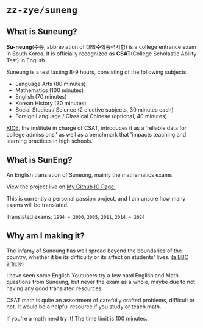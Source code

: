 # `zz-zye/suneng`

## What is Suneung?

**Su-neung**(**수능**, abbreviation of 대학**수**학**능**력시험) is a college entrance exam in South Korea.
It is officially recognized as **CSAT**(College Scholastic Ability Test) in English.

Suneung is a test lasting 8-9 hours, consisting of the following subjects.
 - Language Arts (80 minutes)
 - Mathematics (100 minutes)
 - English (70 minutes)
 - Korean History (30 minutes)
 - Social Studies / Science (2 elective subjects, 30 minutes each)
 - Foreign Language / Classical Chinese (optional, 40 minutes)

[KICE](https://www.kice.re.kr/sub/info.do?m=0205&s=english), the institute in charge of CSAT,
introduces it as a 'reliable data for college admissions,'
as well as a benchmark that 'impacts teaching and learning practices in high schools.'

## What is SunEng?

An English translation of Suneung, mainly the mathematics exams.

View the project live on [My Github IO Page.](https://zz-zye.github.io/suneng)

This is currently a personal passion project, and I am unsure how many exams will be translated.

Translated exams: `1994 ~ 2000`, `2005`, `2011`, `2014 ~ 2024`

## Why am I making it?

The infamy of Suneung has well spread beyond the boundaries of the country,
whether it be its difficulty or its affect on students' lives.
[(a BBC article)](https://www.bbc.com/news/world-asia-46181240)

I have seen some English Youtubers try a few hard English and Math questions from Suneung,
but never the exam as a whole, maybe due to not having any good translated resources.

CSAT math is quite an assortment of carefully crafted problems, difficult or not.
It would be a helpful resource if you study or teach math.

If you're a math nerd try it! The time limit is 100 minutes.
